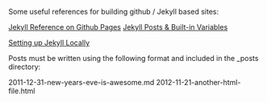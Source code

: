 Some useful references for building github / Jekyll based sites:

[Jekyll Reference on Github Pages](https://jekyllrb.com/docs/github-pages/)
[Jekyll Posts & Built-in Variables](https://jekyllrb.com/docs/posts/)

[Setting up Jekyll Locally](https://help.github.com/articles/setting-up-your-github-pages-site-locally-with-jekyll/)

Posts must be written using the following format and included in the _posts directory:

2011-12-31-new-years-eve-is-awesome.md
2012-11-21-another-html-file.html
